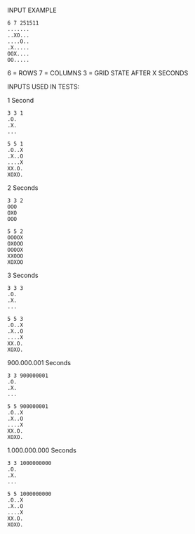INPUT EXAMPLE
```
6 7 251511
.......
..XO...
....O..
.X.....
OOX....
OO.....
```

6 = ROWS
7 = COLUMNS
3 = GRID STATE AFTER X SECONDS

INPUTS USED IN TESTS:


1 Second
```
3 3 1
.O.
.X.
...

5 5 1
.O..X
.X..O
....X
XX.O.
XOXO.
```

2 Seconds
```
3 3 2
OOO
OXO
OOO

5 5 2
OOOOX
OXOOO
OOOOX
XXOOO
XOXOO
```

3 Seconds
```
3 3 3
.O.
.X.
...

5 5 3
.O..X
.X..O
....X
XX.O.
XOXO.
```
900.000.001 Seconds
```
3 3 900000001
.O.
.X.
...

5 5 900000001
.O..X
.X..O
....X
XX.O.
XOXO.
```
1.000.000.000 Seconds
```
3 3 1000000000
.O.
.X.
...

5 5 1000000000
.O..X
.X..O
....X
XX.O.
XOXO.
```